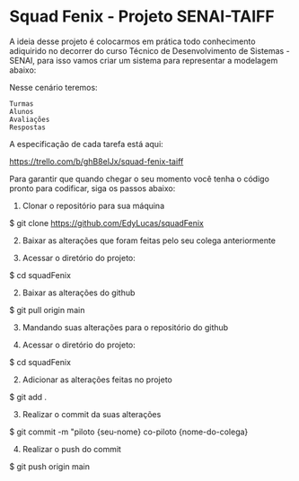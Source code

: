 # Squad Fenix - Projeto SENAI-TAIFF

A ideia desse projeto é colocarmos em prática todo conhecimento adiquirido no decorrer do curso Técnico de Desenvolvimento de Sistemas - SENAI, para isso vamos criar um sistema para representar a modelagem abaixo:

Nesse cenário teremos:

    Turmas
    Alunos
    Avaliações
    Respostas

A especificação de cada tarefa está aqui:

https://trello.com/b/ghB8elJx/squad-fenix-taiff

Para garantir que quando chegar o seu momento você tenha o código pronto para codificar, siga os passos abaixo:
1. Clonar o repositório para sua máquina

$ git clone https://github.com/EdyLucas/squadFenix

2. Baixar as alterações que foram feitas pelo seu colega anteriormente

 1. Acessar o diretório do projeto:  

$ cd squadFenix

 2. Baixar as alterações do github      

$ git pull origin main

3. Mandando suas alterações para o repositório do github

 1. Acessar o diretório do projeto:  

$ cd squadFenix

 2. Adicionar as alterações feitas no projeto  

$ git add .

   3. Realizar o commit da suas alterações      

$ git commit -m "piloto {seu-nome} co-piloto {nome-do-colega}

 4. Realizar o push do commit      

$ git push origin main
